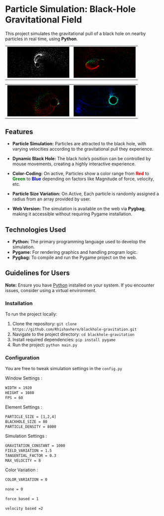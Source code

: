 # **Particle Simulation: Black-Hole Gravitational Field**

This project simulates the gravitational pull of a black hole on nearby particles in real time, using **Python**.



<table>
  <td><img src="utils/default.png" width="200" height="100" /></td>
  <td><img src="utils/velocity2.png" width="200" height="100" /></td>
</table>
<table>
  <td><img src="utils/velocity.png" width="200" height="100" /></td>
  <td><img src="utils/force.png" width="200" height="100" /></td>
</table>



## **Features**


- **Particle Simulation:** Particles are attracted to the black hole, with varying  velocities according to the gravitational pull they experience.


- **Dynamic Black Hole:** The black hole’s position can be controlled by mouse movements, creating a highly interactive experience.


- **Color-Coding:** On active, Particles show a color range from <span style="color:red">**Red**</span> to 
  <span style="color:green">**Green**</span> to 
  <span style="color:blue">**Blue**</span> depending on factors like Magnitude of force, velocity, etc.


- **Particle Size Variation:** On Active, Each particle is randomly assigned a radius from an array provided by user.


- **Web Version:** The simulation is available on the web via **Pygbag**, making it accessible without requiring Pygame installation.

## **Technologies Used**


- **Python:** The primary programming language used to develop the simulation.
- **Pygame:** For rendering graphics and handling program logic.
- **Pygbag:** To compile and run the Pygame project on the web.



## **Guidelines for Users**

**Note:** Ensure you have [Python](https://www.python.org/downloads/)
 installed on your system. If you encounter issues, consider using a virtual environment.

### **Installation**
To run the project locally:
1. Clone the repository: `git clone https://github.com/Rhishavhere/blackhole-gravitation.git`
2. Navigate to the project directory: `cd blackhole-gravitation`
3. Install required dependencies: `pip install pygame `
4. Run the project: `python main.py`

### **Configuration**
You are free to tweak simulation settings in the `config.py`

Window Settings :
``` 
WIDTH = 1920
HEIGHT = 1080
FPS = 60
```
Element Settings :
``` 
PARTICLE_SIZE = [1,2,4] 
BLACKHOLE_SIZE = 80
PARTICLE_DENSITY = 8000
```
Simulation Settings :
```
GRAVITATION_CONSTANT = 1000
FIELD_VARIATION = 1.5
TANGENTIAL_FACTOR = 0.3
MAX_VELOCITY = 8
```
Color Variation :

```
COLOR_VARIATION = 0   
```
`none = 0 `

`force based = 1 `

`velocity based =2 `
